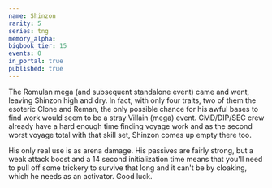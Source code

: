 ```yaml
---
name: Shinzon
rarity: 5
series: tng
memory_alpha:
bigbook_tier: 15
events: 0
in_portal: true
published: true
---
```


 The Romulan mega (and subsequent standalone event) came and went, leaving Shinzon high and dry. In fact, with only four traits, two of them the esoteric Clone and Reman, the only possible chance for his awful bases to find work would seem to be a stray Villain (mega) event. CMD/DIP/SEC crew already have a hard enough time finding voyage work and as the second worst voyage total with that skill set, Shinzon comes up empty there too.

His only real use is as arena damage. His passives are fairly strong, but a weak attack boost and a 14 second initialization time means that you'll need to pull off some trickery to survive that long and it can't be by cloaking, which he needs as an activator. Good luck.
